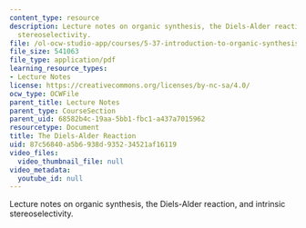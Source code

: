 ```yaml
---
content_type: resource
description: Lecture notes on organic synthesis, the Diels-Alder reaction, and intrinsic
  stereoselectivity.
file: /ol-ocw-studio-app/courses/5-37-introduction-to-organic-synthesis-laboratory-spring-2009/87c56840a5b6938d935234521af16119_MIT5_37s09_lec01_Mod7.pdf
file_size: 541063
file_type: application/pdf
learning_resource_types:
- Lecture Notes
license: https://creativecommons.org/licenses/by-nc-sa/4.0/
ocw_type: OCWFile
parent_title: Lecture Notes
parent_type: CourseSection
parent_uid: 68582b4c-19aa-5bb1-fbc1-a437a7015962
resourcetype: Document
title: The Diels-Alder Reaction
uid: 87c56840-a5b6-938d-9352-34521af16119
video_files:
  video_thumbnail_file: null
video_metadata:
  youtube_id: null
---
```

Lecture notes on organic synthesis, the Diels-Alder reaction, and intrinsic stereoselectivity.
